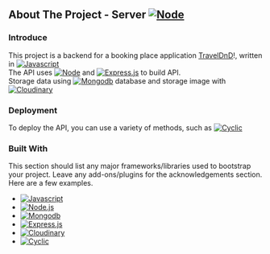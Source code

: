 ## About The Project - Server [![Node]][Node-url]

### Introduce
This project is a backend for a booking place application [TravelDnD]!, written in  [![Javascript]][Javascript-url]  <br/>
The API uses [![Node]][Node-url] and [![Express.js]][Express-url] to build API. <br/>
Storage data using [![Mongodb]][Mongodb-url] database and storage image with [![Cloudinary]][Cloudinary-url]

### Deployment

To deploy the API, you can use a variety of methods, such as [![Cyclic]][Cyclic-url]

### Built With

This section should list any major frameworks/libraries used to bootstrap your project. 
Leave any add-ons/plugins for the acknowledgements section. Here are a few examples.

- [![Javascript]][Javascript-url]
- [![Node.js]][Node-url]
- [![Mongodb]][Mongodb-url]
- [![Express.js]][Express-url]
- [![Cloudinary]][Cloudinary-url]
- [![Cyclic]][Cyclic-url]





<!-- MARKDOWN LINKS & IMAGES -->

[Javascript]: https://img.shields.io/badge/JavaScript-323330?style=for-the-badge&logo=javascript&logoColor=F7DF1E
[Javascript-url]: https://www.w3schools.com/js/
[Node]: https://img.shields.io/badge/Node.js-43853D?style=for-the-badge&logo=node.js&logoColor=white
[Node.js]: https://img.shields.io/badge/Node.js<V16>-43853D?style=for-the-badge&logo=node.js&logoColor=white
[Node-url]: https://nodejs.org/en/about
[Express.js]: https://img.shields.io/badge/Express.js-404D59?style=for-the-badge
[Express-url]: https://expressjs.com/
[Mongodb]: https://img.shields.io/badge/MongoDB-4EA94B?style=for-the-badge&logo=mongodb&logoColor=white
[Mongodb-url]: https://www.mongodb.com/
[TravelDnD]: https://traveldnd.netlify.app/
[Cyclic]:  https://img.shields.io/badge/Cyclic-2875E3?style=for-the-badge
[Cyclic-url]: https://www.cyclic.sh/
[Cloudinary]: https://img.shields.io/badge/Cloudinary-4285F4?style=for-the-badge
[Cloudinary-url]: https://cloudinary.com/
